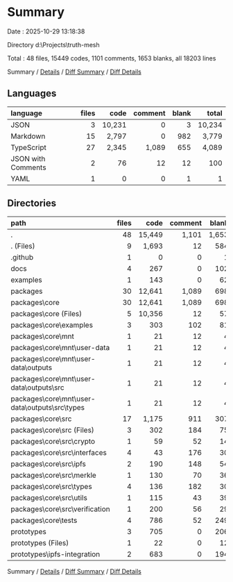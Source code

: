 # Summary

Date : 2025-10-29 13:18:38

Directory d:\\Projects\\truth-mesh

Total : 48 files,  15449 codes, 1101 comments, 1653 blanks, all 18203 lines

Summary / [Details](details.md) / [Diff Summary](diff.md) / [Diff Details](diff-details.md)

## Languages
| language | files | code | comment | blank | total |
| :--- | ---: | ---: | ---: | ---: | ---: |
| JSON | 3 | 10,231 | 0 | 3 | 10,234 |
| Markdown | 15 | 2,797 | 0 | 982 | 3,779 |
| TypeScript | 27 | 2,345 | 1,089 | 655 | 4,089 |
| JSON with Comments | 2 | 76 | 12 | 12 | 100 |
| YAML | 1 | 0 | 0 | 1 | 1 |

## Directories
| path | files | code | comment | blank | total |
| :--- | ---: | ---: | ---: | ---: | ---: |
| . | 48 | 15,449 | 1,101 | 1,653 | 18,203 |
| . (Files) | 9 | 1,693 | 12 | 584 | 2,289 |
| .github | 1 | 0 | 0 | 1 | 1 |
| docs | 4 | 267 | 0 | 102 | 369 |
| examples | 1 | 143 | 0 | 62 | 205 |
| packages | 30 | 12,641 | 1,089 | 698 | 14,428 |
| packages\\core | 30 | 12,641 | 1,089 | 698 | 14,428 |
| packages\\core (Files) | 5 | 10,356 | 12 | 57 | 10,425 |
| packages\\core\\examples | 3 | 303 | 102 | 81 | 486 |
| packages\\core\\mnt | 1 | 21 | 12 | 4 | 37 |
| packages\\core\\mnt\\user-data | 1 | 21 | 12 | 4 | 37 |
| packages\\core\\mnt\\user-data\\outputs | 1 | 21 | 12 | 4 | 37 |
| packages\\core\\mnt\\user-data\\outputs\\src | 1 | 21 | 12 | 4 | 37 |
| packages\\core\\mnt\\user-data\\outputs\\src\\types | 1 | 21 | 12 | 4 | 37 |
| packages\\core\\src | 17 | 1,175 | 911 | 307 | 2,393 |
| packages\\core\\src (Files) | 3 | 302 | 184 | 75 | 561 |
| packages\\core\\src\\crypto | 1 | 59 | 52 | 14 | 125 |
| packages\\core\\src\\interfaces | 4 | 43 | 176 | 30 | 249 |
| packages\\core\\src\\ipfs | 2 | 190 | 148 | 54 | 392 |
| packages\\core\\src\\merkle | 1 | 130 | 70 | 36 | 236 |
| packages\\core\\src\\types | 4 | 136 | 182 | 30 | 348 |
| packages\\core\\src\\utils | 1 | 115 | 43 | 39 | 197 |
| packages\\core\\src\\verification | 1 | 200 | 56 | 29 | 285 |
| packages\\core\\tests | 4 | 786 | 52 | 249 | 1,087 |
| prototypes | 3 | 705 | 0 | 206 | 911 |
| prototypes (Files) | 1 | 22 | 0 | 12 | 34 |
| prototypes\\ipfs-integration | 2 | 683 | 0 | 194 | 877 |

Summary / [Details](details.md) / [Diff Summary](diff.md) / [Diff Details](diff-details.md)